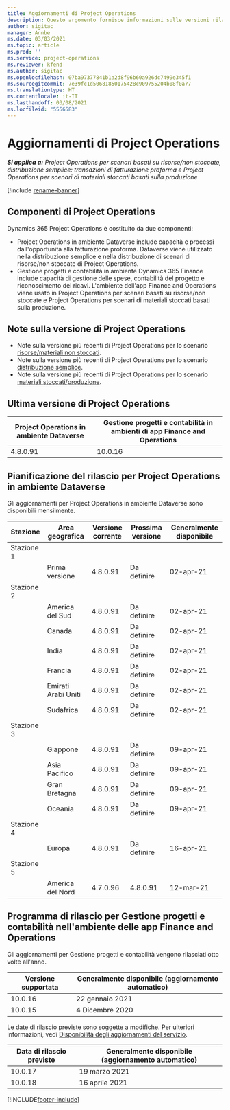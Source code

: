 ```yaml
---
title: Aggiornamenti di Project Operations
description: Questo argomento fornisce informazioni sulle versioni rilasciate di Dynamics 365 Project Operations.
author: sigitac
manager: Annbe
ms.date: 03/03/2021
ms.topic: article
ms.prod: ''
ms.service: project-operations
ms.reviewer: kfend
ms.author: sigitac
ms.openlocfilehash: 07ba97377841b1a2d8f96b60a926dc7499e345f1
ms.sourcegitcommit: 7e39fc1d50681850175428c909755204b08f0a77
ms.translationtype: HT
ms.contentlocale: it-IT
ms.lasthandoff: 03/08/2021
ms.locfileid: "5556583"
---
```

# <a name="project-operations-updates"></a>Aggiornamenti di Project Operations

_**Si applica a:** Project Operations per scenari basati su risorse/non stoccate, distribuzione semplice: transazioni di fatturazione proforma e Project Operations per scenari di materiali stoccati basati sulla produzione_

[!include [rename-banner](~/includes/cc-data-platform-banner.md)]

## <a name="project-operations-components"></a>Componenti di Project Operations

Dynamics 365 Project Operations è costituito da due componenti:

- Project Operations in ambiente Dataverse include capacità e processi dall'opportunità alla fatturazione proforma. Dataverse viene utilizzato nella distribuzione semplice e nella distribuzione di scenari di risorse/non stoccate di Project Operations.
- Gestione progetti e contabilità in ambiente Dynamics 365 Finance include capacità di gestione delle spese, contabilità del progetto e riconoscimento dei ricavi. L'ambiente dell'app Finance and Operations viene usato in Project Operations per scenari basati su risorse/non stoccate e Project Operations per scenari di materiali stoccati basati sulla produzione.

## <a name="project-operations-release-notes"></a>Note sulla versione di Project Operations
- Note sulla versione più recenti di Project Operations per lo scenario [risorse/materiali non stoccati](whats-new-mar-2021-resource-based.md).
- Note sulla versione più recenti di Project Operations per lo scenario [distribuzione semplice](../pro/whats-new/whats-new-mar-2021-lite.md).
- Note sulla versione più recenti di Project Operations per lo scenario [materiali stoccati/produzione](../prod-pma/whats-new/whats-new-jan-2021-stocked.md).

## <a name="project-operations-latest-version"></a>Ultima versione di Project Operations

| Project Operations in ambiente Dataverse | Gestione progetti e contabilità in ambienti di app Finance and Operations |
| --- | --- |
| 4.8.0.91 | 10.0.16 |

## <a name="release-schedule-for-project-operations-on-dataverse-environment"></a>Pianificazione del rilascio per Project Operations in ambiente Dataverse

Gli aggiornamenti per Project Operations in ambiente Dataverse sono disponibili mensilmente. 

| Stazione   | Area geografica        | Versione corrente | Prossima versione | Generalmente disponibile |
|-----------|---------------|-----------------|--------------|---------------------|
| Stazione 1 |   &nbsp;      |    &nbsp;       | &nbsp;       |      &nbsp;         |
|   &nbsp;  | Prima versione |  4.8.0.91       | Da definire     | 02-apr-21           |
| Stazione 2 |   &nbsp;      |    &nbsp;       | &nbsp;       |      &nbsp;         |
|   &nbsp;  | America del Sud |  4.8.0.91       | Da definire     | 02-apr-21           |
|    &nbsp; | Canada        |  4.8.0.91       | Da definire     | 02-apr-21           |
|   &nbsp;  | India         |  4.8.0.91       | Da definire     | 02-apr-21           |
|   &nbsp;  | Francia         |  4.8.0.91       | Da definire     | 02-apr-21           |
|   &nbsp;  | Emirati Arabi Uniti         |  4.8.0.91       | Da definire     | 02-apr-21           |
|   &nbsp;  | Sudafrica         |  4.8.0.91       | Da definire     | 02-apr-21           |
| Stazione 3  |      &nbsp;   |     &nbsp;      |     &nbsp;   |      &nbsp;         |
|   &nbsp;  | Giappone         |  4.8.0.91       | Da definire     | 09-apr-21           |
|   &nbsp;  | Asia Pacifico  |  4.8.0.91       | Da definire     | 09-apr-21           |
|   &nbsp;  | Gran Bretagna |  4.8.0.91       | Da definire     | 09-apr-21           |
|   &nbsp;  | Oceania       |  4.8.0.91       | Da definire     | 09-apr-21           |
| Stazione 4 |     &nbsp;    |     &nbsp;      |     &nbsp;   |      &nbsp;         |
|   &nbsp;  | Europa        |  4.8.0.91       | Da definire     | 16-apr-21           |
| Stazione 5 |     &nbsp;    |     &nbsp;      |     &nbsp;   |      &nbsp;         |
|   &nbsp;  | America del Nord |  4.7.0.96       | 4.8.0.91     | 12-mar-21           |

## <a name="release-schedule-for-project-management-and-accounting-in-the-finance-and-operations-apps-environment"></a>Programma di rilascio per Gestione progetti e contabilità nell'ambiente delle app Finance and Operations

Gli aggiornamenti per Gestione progetti e contabilità vengono rilasciati otto volte all'anno.

| Versione supportata | Generalmente disponibile (aggiornamento automatico) |
| --- | --- |
| 10.0.16 | 22 gennaio 2021 |
| 10.0.15 | 4 Dicembre 2020 |


Le date di rilascio previste sono soggette a modifiche. Per ulteriori informazioni, vedi [Disponibilità degli aggiornamenti del servizio](https://docs.microsoft.com/dynamics365/fin-ops-core/fin-ops/get-started/public-preview-releases?toc=/dynamics365/finance/toc.json).

| Data di rilascio previste | Generalmente disponibile (aggiornamento automatico) |
| --- | --- |
| 10.0.17 | 19 marzo 2021 |
| 10.0.18 | 16 aprile 2021 |


[!INCLUDE[footer-include](../includes/footer-banner.md)]
